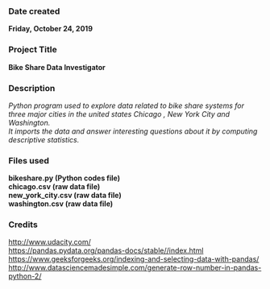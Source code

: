 ### Date created
**Friday, October 24, 2019**

### Project Title
**Bike Share Data Investigator**
### Description
*Python program used to explore data related to bike share systems for three major cities in the united states Chicago , New York City and Washington.*  
*It imports the data and answer interesting questions about it by computing descriptive statistics.*      
### Files used  
**bikeshare.py (Python codes file)  
chicago.csv (raw data file)  
new_york_city.csv (raw data file)  
washington.csv (raw data file)**
### Credits
http://www.udacity.com/  
https://pandas.pydata.org/pandas-docs/stable//index.html  
https://www.geeksforgeeks.org/indexing-and-selecting-data-with-pandas/  
http://www.datasciencemadesimple.com/generate-row-number-in-pandas-python-2/  
